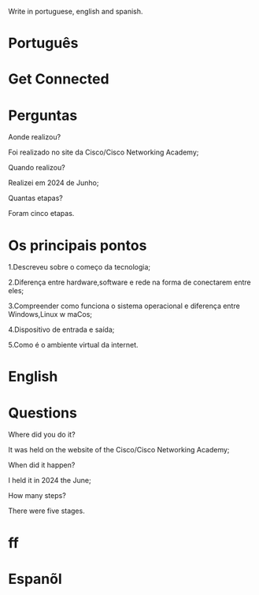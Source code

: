 Write in portuguese, english and spanish.

# Português

# Get Connected

# Perguntas

Aonde realizou?

Foi realizado no site da Cisco/Cisco Networking Academy;

Quando realizou?

Realizei em 2024 de Junho;

Quantas etapas?

Foram cinco etapas.

# Os principais pontos

1.Descreveu sobre o começo da tecnologia;

2.Diferença entre hardware,software e rede na forma de conectarem entre eles;

3.Compreender como funciona o sistema operacional e diferença entre Windows,Linux w maCos;

4.Dispositivo de entrada e saída;

5.Como é o ambiente virtual da internet.


# English 

# Questions

Where did you do it?

It was held on the website of the Cisco/Cisco Networking Academy;

When did it happen?

I held it in 2024 the June;

How many steps?

There were five stages.

# ff

# Espanõl 

